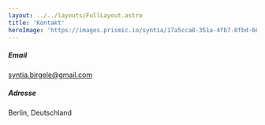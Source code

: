 ```yaml
---
layout: ../../layouts/FullLayout.astro
title: 'Kontakt'
heroImage: 'https://images.prismic.io/syntia/17a5cca8-351a-4fb7-8fbd-6679935f3139_IMG_20230522_111402.jpg?auto=compress,format'
---
```


##### Email
syntia.birgele@gmail.com
##### Adresse
Berlin, Deutschland
